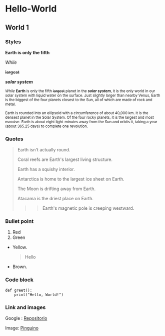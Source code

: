 # Hello-World

## World 1

### Styles

**Earth is only the fifth**

*While*

~~largest~~

***solar system***

<sub> *While* **Earth** is only the fifth ~~largest~~ planet in the ***solar system***, it is the only world in our solar system with liquid water on the surface. Just slightly larger than nearby Venus, Earth is the biggest of the four planets closest to the Sun, all of which are made of rock and metal. </sub>

<sup>Earth is rounded into an ellipsoid with a circumference of about 40,000 km. It is the densest planet in the Solar System. Of the four rocky planets, it is the largest and most massive. Earth is about eight light-minutes away from the Sun and orbits it, taking a year (about 365.25 days) to complete one revolution.</sup>

### Quotes
>Earth isn't actually round.
>
>Coral reefs are Earth's largest living structure.
>
>Earth has a squishy interior.
>
>Antarctica is home to the largest ice sheet on Earth.
>
>The Moon is drifting away from Earth.
>
>Atacama is the driest place on Earth.
>
>>>Earth's magnetic pole is creeping westward.

### Bullet point
1. Red
2. Green

- Yellow.
  > Hello
- Brown.

### Code block
```
def greet():
    print("Hello, World!")
```
### Link and images
Google : [Repositorio](https://github.com/Adrian4579/Hello-World/edit/master/README.md)

Image: [Pinguino](https://concepto.de/wp-content/uploads/2018/10/URL1-e1538664726127.jpg)


